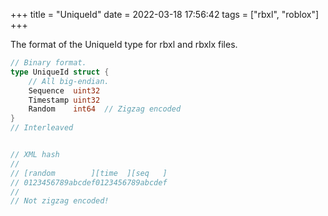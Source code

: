 +++
title = "UniqueId"
date = 2022-03-18 17:56:42
tags = ["rbxl", "roblox"]
+++

The format of the UniqueId type for rbxl and rbxlx files.

```go
// Binary format.
type UniqueId struct {
	// All big-endian.
	Sequence  uint32
	Timestamp uint32
	Random    int64  // Zigzag encoded
}
// Interleaved


// XML hash
//
// [random        ][time  ][seq   ]
// 0123456789abcdef0123456789abcdef
//
// Not zigzag encoded!
```
